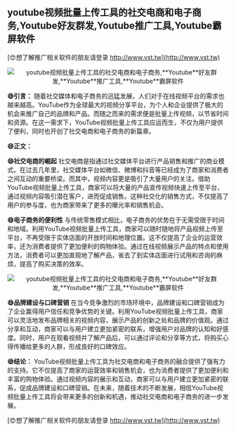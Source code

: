 ## **youtube视频批量上传工具的社交电商和电子商务,**Youtube**好友群发,**Youtube**推广工具,**Youtube**霸屏软件**

[😍想了解推广相关软件的朋友请登录 http://www.vst.tw](http://www.vst.tw)

 <center><img src="https://vst.tw/MP4/tuiguang/png/2.png" alt="youtube视频批量上传工具的社交电商和电子商务,**Youtube**好友群发,**Youtube**推广工具,**Youtube**霸屏软件"></center>

**😄引言：**
随着社交媒体和电子商务的迅猛发展，人们对于在线视频平台的需求也越来越高。YouTube作为全球最大的视频分享平台，为个人和企业提供了极大的机会来推广自己的品牌和产品。而随之而来的需求便是批量上传视频，以节省时间和资源。在这一需求下，YouTube视频批量上传工具应运而生，不仅为用户提供了便利，同时也开创了社交电商和电子商务的新篇章。

**😄正文：**

**😄社交电商的崛起**
社交电商是指通过社交媒体平台进行产品销售和推广的商业模式。在过去几年里，社交媒体平台如微信、微博和抖音等已经成为了商家和消费者之间互动的重要桥梁。而其中，视频内容更是吸引了大量用户的关注。借助YouTube视频批量上传工具，商家可以将大量的产品宣传视频快速上传至平台，通过视频内容吸引潜在客户，进而促成销售。这种社交化的销售方式，不仅提高了用户的参与度，也为商家带来了更多的曝光率和销售机会。

**😄电子商务的便利性**
与传统零售模式相比，电子商务的优势在于无需受限于时间和地域。利用YouTube视频批量上传工具，商家可以随时随地将产品视频上传至平台，不再受限于实体店面的开放时间和地理位置。这不仅提高了企业的运营效率，还为消费者提供了更加便利的购物体验。通过在线视频展示产品的特点和使用方法，消费者可以更加直观地了解产品，省去了到实体店面进行试用和咨询的麻烦，提高了购买决策的效率。

 <center><img src="https://vst.tw/MP4/tuiguang/png/2.png" alt="youtube视频批量上传工具的社交电商和电子商务,**Youtube**好友群发,**Youtube**推广工具,**Youtube**霸屏软件"></center>

**😄品牌建设与口碑营销**
在当今竞争激烈的市场环境中，品牌建设和口碑营销成为了企业赢得用户信任和竞争优势的关键。利用YouTube视频批量上传工具，商家可以灵活地发布品牌相关的视频内容，展示产品的创新之处和品牌的价值观。通过分享和互动，商家可以与用户建立更加紧密的联系，增强用户对品牌的认知和好感度。同时，用户在观看视频并了解产品后，可以通过评论和分享等方式，将购买心得传播给更多的人群，形成良好的口碑效应。

**😄结论：**
YouTube视频批量上传工具为社交电商和电子商务的融合提供了强有力的支持。它不仅提高了商家的运营效率和销售机会，也为消费者提供了更加便利和丰富的购物体验。通过视频内容的展示和互动，商家可以与用户建立更加紧密的联系，促成品牌建设和口碑营销。在未来，随着技术的不断发展，相信YouTube视频批量上传工具将会带来更多的创新和机遇，推动社交电商和电子商务的进一步发展。

[😍想了解推广相关软件的朋友请登录 http://www.vst.tw](http://www.vst.tw)




